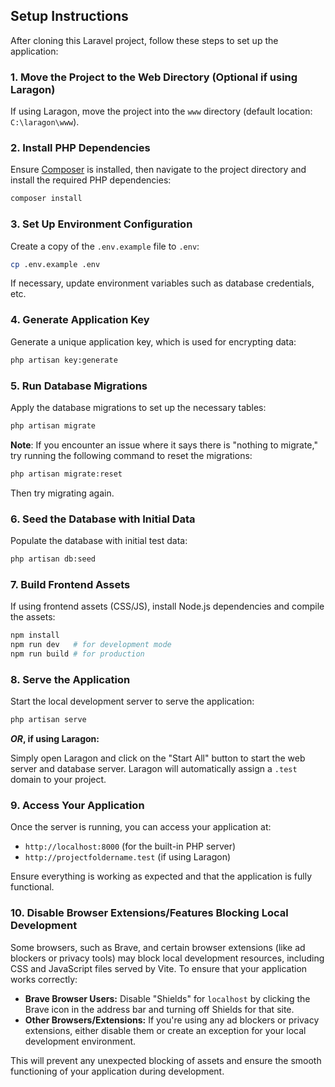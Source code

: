## Setup Instructions

After cloning this Laravel project, follow these steps to set up the application:

### 1. **Move the Project to the Web Directory** (Optional if using Laragon)

   If using Laragon, move the project into the `www` directory (default location: `C:\laragon\www`).

### 2. **Install PHP Dependencies**

   Ensure [Composer](https://getcomposer.org/download/) is installed, then navigate to the project directory and install the required PHP dependencies:

   ```bash
   composer install
   ```

### 3. **Set Up Environment Configuration**

   Create a copy of the `.env.example` file to `.env`:

   ```bash
   cp .env.example .env
   ```

   If necessary, update environment variables such as database credentials, etc.

### 4. **Generate Application Key**

   Generate a unique application key, which is used for encrypting data:

   ```bash
   php artisan key:generate
   ```

### 5. **Run Database Migrations**

   Apply the database migrations to set up the necessary tables:

   ```bash
   php artisan migrate
   ```
   **Note**: If you encounter an issue where it says there is "nothing to migrate," try running the following command to reset the migrations:

   ```bash
   php artisan migrate:reset
   ```

   Then try migrating again.

### 6. **Seed the Database with Initial Data**

   Populate the database with initial test data:

   ```bash
   php artisan db:seed
   ```

### 7. **Build Frontend Assets**

   If using frontend assets (CSS/JS), install Node.js dependencies and compile the assets:

   ```bash
   npm install
   npm run dev   # for development mode
   npm run build # for production
   ```

### 8. **Serve the Application**

   Start the local development server to serve the application:

   ```bash
   php artisan serve
   ```

   **_OR_, if using Laragon:**

   Simply open Laragon and click on the "Start All" button to start the web server and database server. Laragon will automatically assign a `.test` domain to your project.

### 9. **Access Your Application**

   Once the server is running, you can access your application at:

   - `http://localhost:8000` (for the built-in PHP server)
   - `http://projectfoldername.test` (if using Laragon)

   Ensure everything is working as expected and that the application is fully functional.

### 10. **Disable Browser Extensions/Features Blocking Local Development**

Some browsers, such as Brave, and certain browser extensions (like ad blockers or privacy tools) may block local development resources, including CSS and JavaScript files served by Vite. To ensure that your application works correctly:

- **Brave Browser Users:** Disable "Shields" for `localhost` by clicking the Brave icon in the address bar and turning off Shields for that site.
- **Other Browsers/Extensions:** If you're using any ad blockers or privacy extensions, either disable them or create an exception for your local development environment.

This will prevent any unexpected blocking of assets and ensure the smooth functioning of your application during development.